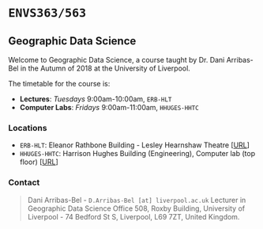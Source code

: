 
# `ENVS363/563`

## Geographic Data Science

Welcome to Geographic Data Science, a course taught by Dr. Dani Arribas-Bel in the Autumn of 2018 at the University of Liverpool.

The timetable for the course is:

* **Lectures**: *Tuesdays* 9:00am-10:00am, `ERB-HLT`
* **Computer Labs**: *Fridays* 9:00am-11:00am, `HHUGES-HHTC`

### Locations

* `ERB-HLT`: Eleanor Rathbone Building - Lesley Hearnshaw Theatre [[URL](https://www.liverpool.ac.uk/intranet/timetabling/online-room-catalogue/eleanor-rathbone/lesleyhearnshawtheatre/)]
* `HHUGES-HHTC`: Harrison Hughes Building (Engineering), Computer lab (top floor) [[URL](https://www.liverpool.ac.uk/intranet/timetabling/online-room-catalogue/eng-building/eng-hhtc/)]

### Contact

> Dani Arribas-Bel - `D.Arribas-Bel [at] liverpool.ac.uk`
> Lecturer in Geographic Data Science
> Office 508, Roxby Building, 
> University of Liverpool - 74 Bedford St S, 
> Liverpool, L69 7ZT, 
> United Kingdom.

